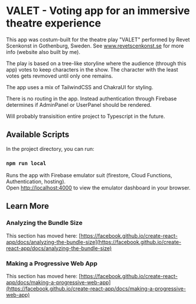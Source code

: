 # VALET - Voting app for an immersive theatre experience

This app was costum-built for the theatre play "VALET" performed by Revet Scenkonst in Gothenburg, Sweden.
See www.revetscenkonst.se for more info (website also built by me).

The play is based on a tree-like storyline where the audience (through this app) votes to keep characters in the show.
The character with the least votes gets revmoved until only one remains.

The app uses a mix of TailwindCSS and ChakraUI for styling.

There is no routing in the app. Instead authentication through Firebase determines if AdminPanel or UserPanel should be rendered.

Will probably transisition entire project to Typescript in the future.

## Available Scripts

In the project directory, you can run:

### `npm run local`

Runs the app with Firebase emulator suit (firestore, Cloud Functions, Authentication, hosting).\
Open [http://localhost:4000](http://localhost:4000) to view the emulator dashboard in your browser.

## Learn More

### Analyzing the Bundle Size

This section has moved here: [https://facebook.github.io/create-react-app/docs/analyzing-the-bundle-size](https://facebook.github.io/create-react-app/docs/analyzing-the-bundle-size)

### Making a Progressive Web App

This section has moved here: [https://facebook.github.io/create-react-app/docs/making-a-progressive-web-app](https://facebook.github.io/create-react-app/docs/making-a-progressive-web-app)
